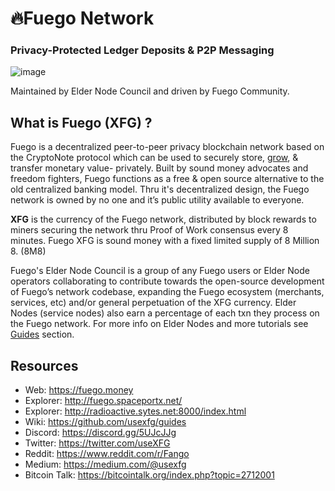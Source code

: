 # 🔥Fuego Network

### Privacy-Protected Ledger Deposits & P2P Messaging

![image](https://raw.githubusercontent.com/usexfg/fuego-data/master/images/fuegoline.gif)

Maintained by Elder Node Council and driven by Fuego Community.

## What is Fuego (XFG) ?

Fuego is a decentralized peer-to-peer privacy blockchain network based on the CryptoNote protocol which can be used to securely store, [grow](https://github.com/usexfg/cold-dao), & transfer monetary value- privately.
Built by sound money advocates and freedom fighters, Fuego functions as a free & open source alternative to the old centralized banking model. Thru it's decentralized design, the Fuego network is owned by no one and it’s public utility available to everyone.

<b>XFG</b> is the currency of the Fuego network, distributed by block rewards to miners securing the network thru Proof of Work consensus every 8 minutes. 
Fuego XFG is sound money with a fixed limited supply of 8 Million 8. (8M8)

Fuego's Elder Node Council is a group of any Fuego users or Elder Node operators collaborating to contribute towards the open-source development of Fuego’s network codebase, expanding the Fuego ecosystem (merchants, services, etc) and/or general perpetuation of the XFG currency. 
Elder Nodes (service nodes) also earn a percentage of each txn they process on the Fuego network. For more info on Elder Nodes and more tutorials see  [Guides](https://github.com/usexfg/Guides/wiki/Run-an-Elder-Node) section.

## Resources

-   Web: <https://fuego.money>
-   Explorer: <http://fuego.spaceportx.net/>
-   Explorer: <http://radioactive.sytes.net:8000/index.html>
-   Wiki:  <https://github.com/usexfg/guides>
-   Discord: <https://discord.gg/5UJcJJg>
-   Twitter: <https://twitter.com/useXFG>
-   Reddit: <https://www.reddit.com/r/Fango>
-   Medium: <https://medium.com/@usexfg>
-   Bitcoin Talk: <https://bitcointalk.org/index.php?topic=2712001>
